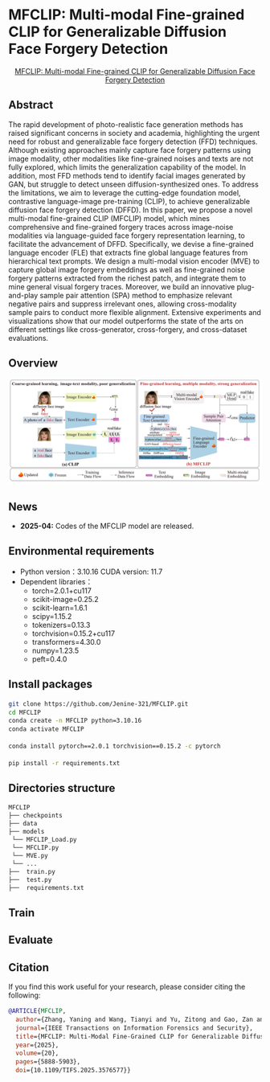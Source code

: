 # MFCLIP: Multi-modal Fine-grained CLIP for Generalizable Diffusion Face Forgery Detection
</div>
<div align="center">
  <a href="https://arxiv.org/abs/2409.09724">
    MFCLIP: Multi-modal Fine-grained CLIP for Generalizable Diffusion Face Forgery Detection
  </a>
</div>

## Abstract
The rapid development of photo-realistic face generation methods has raised significant concerns in society and academia, highlighting the urgent need for robust and generalizable face forgery detection (FFD) techniques. Although existing approaches mainly capture face forgery patterns using image modality, other modalities like fine-grained noises and texts are not fully explored, which limits the generalization capability of the model. In addition, most FFD methods tend to identify facial images generated by GAN, but struggle to detect unseen diffusion-synthesized ones. To address the limitations, we aim to leverage the cutting-edge foundation model, contrastive language-image pre-training (CLIP), to achieve generalizable diffusion face forgery detection (DFFD). In this paper, we propose a novel multi-modal fine-grained CLIP (MFCLIP) model, which mines comprehensive and fine-grained forgery traces across image-noise modalities via language-guided face forgery representation learning, to facilitate the advancement of DFFD. Specifically, we devise a fine-grained language encoder (FLE) that extracts fine global language features from hierarchical text prompts. We design a multi-modal vision encoder (MVE) to capture global image forgery embeddings as well as fine-grained noise forgery patterns extracted from the richest patch, and integrate them to mine general visual forgery traces. Moreover, we build an innovative plug-and-play sample pair attention (SPA) method to emphasize relevant negative pairs and suppress irrelevant ones, allowing cross-modality sample pairs to conduct more flexible alignment. Extensive experiments and visualizations show that our model outperforms the state of the arts on different settings like cross-generator, cross-forgery, and cross-dataset evaluations.

## Overview

![overview](overview.png)

## News
* **2025-04:** Codes of the MFCLIP model are released.


## Environmental requirements

- Python version：3.10.16  CUDA version: 11.7
- Dependent libraries：
  - torch=2.0.1+cu117
  - scikit-image=0.25.2
  - scikit-learn=1.6.1
  - scipy=1.15.2
  - tokenizers=0.13.3
  - torchvision=0.15.2+cu117
  - transformers=4.30.0
  - numpy=1.23.5
  - peft=0.4.0

## Install packages
```bash
git clone https://github.com/Jenine-321/MFCLIP.git
cd MFCLIP
conda create -n MFCLIP python=3.10.16
conda activate MFCLIP

conda install pytorch==2.0.1 torchvision==0.15.2 -c pytorch 

pip install -r requirements.txt
```



## Directories structure

```
MFCLIP
├── checkpoints
├── data
├── models
 └── MFCLIP_Load.py
 └── MFCLIP.py
 └── MVE.py
 └── ...
├──  train.py
├──  test.py
├──  requirements.txt
```



## Train


## Evaluate

## Citation
If you find this work useful for your research, please consider citing the following:
```bibtex
@ARTICLE{MFCLIP,
  author={Zhang, Yaning and Wang, Tianyi and Yu, Zitong and Gao, Zan and Shen, Linlin and Chen, Shengyong},
  journal={IEEE Transactions on Information Forensics and Security}, 
  title={MFCLIP: Multi-Modal Fine-Grained CLIP for Generalizable Diffusion Face Forgery Detection}, 
  year={2025},
  volume={20},
  pages={5888-5903},
  doi={10.1109/TIFS.2025.3576577}}

```
